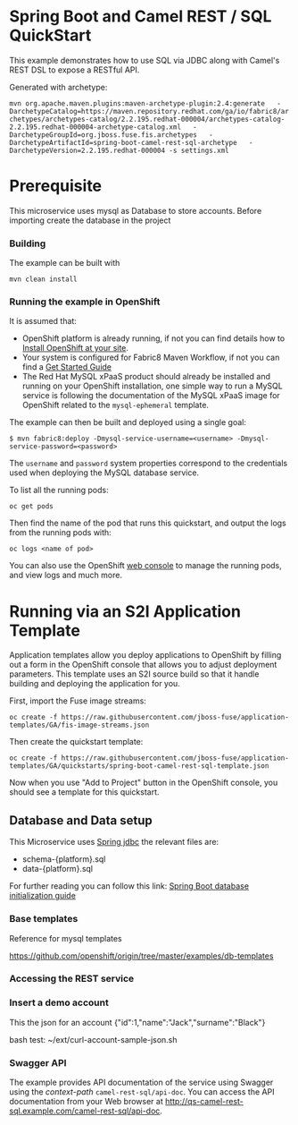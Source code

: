 # Spring Boot and Camel REST / SQL QuickStart

This example demonstrates how to use SQL via JDBC along with Camel's REST DSL to expose a RESTful API.

Generated with archetype:

```mvn org.apache.maven.plugins:maven-archetype-plugin:2.4:generate   -DarchetypeCatalog=https://maven.repository.redhat.com/ga/io/fabric8/archetypes/archetypes-catalog/2.2.195.redhat-000004/archetypes-catalog-2.2.195.redhat-000004-archetype-catalog.xml   -DarchetypeGroupId=org.jboss.fuse.fis.archetypes   -DarchetypeArtifactId=spring-boot-camel-rest-sql-archetype   -DarchetypeVersion=2.2.195.redhat-000004 -s settings.xml```

# Prerequisite

This microservice uses mysql as Database to store accounts. Before importing create the database in the project


### Building

The example can be built with

    mvn clean install

### Running the example in OpenShift

It is assumed that:
- OpenShift platform is already running, if not you can find details how to [Install OpenShift at your site](https://docs.openshift.com/container-platform/3.3/install_config/index.html).
- Your system is configured for Fabric8 Maven Workflow, if not you can find a [Get Started Guide](https://access.redhat.com/documentation/en/red-hat-jboss-middleware-for-openshift/3/single/red-hat-jboss-fuse-integration-services-20-for-openshift/)
- The Red Hat MySQL xPaaS product should already be installed and running on your OpenShift installation, one simple way to run a MySQL service is following the documentation of the MySQL xPaaS image for OpenShift related to the `mysql-ephemeral` template.

The example can then be built and deployed using a single goal:

    $ mvn fabric8:deploy -Dmysql-service-username=<username> -Dmysql-service-password=<password>

The `username` and `password` system properties correspond to the credentials
used when deploying the MySQL database service.


To list all the running pods:

    oc get pods

Then find the name of the pod that runs this quickstart, and output the logs from the running pods with:

    oc logs <name of pod>

You can also use the OpenShift [web console](https://docs.openshift.com/container-platform/3.3/getting_started/developers_console.html#developers-console-video) to manage the
running pods, and view logs and much more.

# Running via an S2I Application Template

Application templates allow you deploy applications to OpenShift by filling out a form in the OpenShift console that allows you to adjust deployment parameters.  This template uses an S2I source build so that it handle building and deploying the application for you.

First, import the Fuse image streams:

    oc create -f https://raw.githubusercontent.com/jboss-fuse/application-templates/GA/fis-image-streams.json

Then create the quickstart template:

    oc create -f https://raw.githubusercontent.com/jboss-fuse/application-templates/GA/quickstarts/spring-boot-camel-rest-sql-template.json

Now when you use "Add to Project" button in the OpenShift console, you should see a template for this quickstart. 

## Database and Data setup

This Microservice uses [Spring jdbc](https://docs.spring.io/spring-boot/docs/current/reference/html/howto-database-initialization.html) the relevant files are:

* schema-{platform}.sql
* data-{platform}.sql

For further reading you can follow this link: [Spring Boot database initialization guide](https://docs.spring.io/spring-boot/docs/current/reference/html/howto-database-initialization.html)

### Base templates

Reference for mysql templates

https://github.com/openshift/origin/tree/master/examples/db-templates

### Accessing the REST service
                   
###

### Insert a demo account

This the json for an account {"id":1,"name":"Jack","surname":"Black"}

bash test: ~/ext/curl-account-sample-json.sh

### Swagger API

The example provides API documentation of the service using Swagger using the _context-path_ `camel-rest-sql/api-doc`. You can access the API documentation from your Web browser at <http://qs-camel-rest-sql.example.com/camel-rest-sql/api-doc>.


